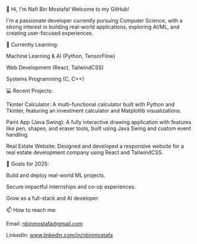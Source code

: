 👋 Hi, I'm Nafi Bin Mostafa!
Welcome to my GitHub!

I'm a passionate developer currently pursuing Computer Science, with a strong interest in building real-world applications, exploring AI/ML, and creating user-focused experiences.

🌱 Currently Learning:

Machine Learning & AI (Python, TensorFlow)

Web Development (React, TailwindCSS)

Systems Programming (C, C++)

💻 Recent Projects:

Tkinter Calculator: A multi-functional calculator built with Python and Tkinter, featuring an investment calculator and Matplotlib visualizations.

Paint App (Java Swing): A fully interactive drawing application with features like pen, shapes, and eraser tools, built using Java Swing and custom event handling.

Real Estate Website: Designed and developed a responsive website for a real estate development company using React and TailwindCSS.

🚀 Goals for 2025:

Build and deploy real-world ML projects.

Secure impactful internships and co-op experiences.

Grow as a full-stack and AI developer.

📫 How to reach me:

Email: nbinmostafa@gmail.com

LinkedIn: www.linkedin.com/in/nbinmostafa

